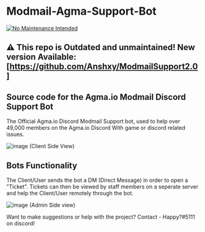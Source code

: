 # Modmail-Agma-Support-Bot
[![No Maintenance Intended](http://unmaintained.tech/badge.svg)](http://unmaintained.tech/)
## ⚠️ This repo is Outdated and unmaintained! New version Available: [https://github.com/Anshxy/ModmailSupport2.0]

## Source code for the Agma.io Modmail Discord Support Bot

The Official Agma.io Discord Modmail Support bot, used to help over 49,000 members on the Agma.io Discord With game or discord related issues.
 

![image](https://user-images.githubusercontent.com/96556167/207757238-8ff90564-fcee-4eab-8965-54a08707fc4a.png)
(Client Side View)


## Bots Functionality

The Client/User sends the bot a DM (Direct Message) in order to open a "Ticket". 
Tickets can then be viewed by staff members on a seperate server and help the Client/User remotely through the bot.

![image](https://user-images.githubusercontent.com/96556167/207758405-e801e976-365f-434d-a897-c2b6bbd08931.png)
(Admin Side view)


Want to make suggestions or help with the project?
Contact - Happy?#5111 on discord!
